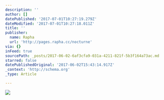 ```yaml
---
description: ''
author: []
datePublished: '2017-07-01T10:27:19.279Z'
dateModified: '2017-07-01T10:27:18.011Z'
title: ''
publisher:
  name: Rapha
  url: 'http://pages.rapha.cc/nocturne'
via: {}
inFeed: true
sourcePath: _posts/2017-06-02-6af3cfa9-031a-4211-821f-5b3f164a73ac.md
starred: false
datePublishedOriginal: '2017-06-02T15:43:14.917Z'
_context: 'http://schema.org'
_type: Article

---
```

![](https://the-grid-user-content.s3-us-west-2.amazonaws.com/35ce5fc2-ed48-4a4f-935f-85db22c0979a.jpg)